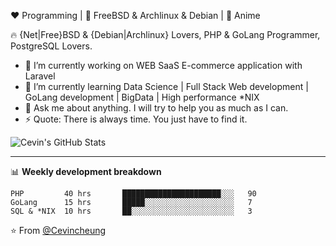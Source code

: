   
:heart: Programming | :black_heart: FreeBSD & Archlinux & Debian | :blue_heart: Anime
  
:fire: {Net|Free}BSD & {Debian|Archlinux} Lovers, PHP & GoLang Programmer, PostgreSQL Lovers.

- 🔭 I’m currently working on WEB SaaS E-commerce application with Laravel
- 🌱 I’m currently learning Data Science | Full Stack Web development | GoLang development | BigData | High performance *NIX
- 💬 Ask me about anything. I will try to help you as much as I can.
- ⚡ Quote: There is always time. You just have to find it.


![Cevin's GitHub Stats](https://github-readme-stats.vercel.app/api?username=Cevin&hide=["stars"]&show_icons=true)

-------

📊 **Weekly development breakdown**
<!--START_SECTION:waka-->
```text
PHP         40 hrs       ██████████████████████░░░   90
GoLang      15 hrs       █████░░░░░░░░░░░░░░░░░░░░   7 
SQL & *NIX  10 hrs       ██░░░░░░░░░░░░░░░░░░░░░░░   3 
```

⭐️ From [@Cevincheung](https://github.com/cevin)
